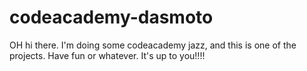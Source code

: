 # codeacademy-dasmoto

OH hi there. I'm doing some codeacademy jazz, and this is one of the projects. 
Have fun or whatever. It's up to you!!!!
